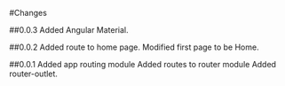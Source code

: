 #Changes

##0.0.3
Added Angular Material.

##0.0.2
Added route to home page.
Modified first page to be Home.

##0.0.1
Added app routing module
Added routes to router module
Added router-outlet.